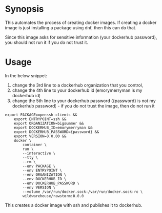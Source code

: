 <!--
# This file is part of rawstorm.
#
#    rawstorm is free software: you can redistribute it and/or modify
#    it under the terms of the GNU General Public License as published by
#    the Free Software Foundation, either version 3 of the License, or
#    (at your option) any later version.
#
#    rawstorm is distributed in the hope that it will be useful,
#    but WITHOUT ANY WARRANTY; without even the implied warranty of
#    MERCHANTABILITY or FITNESS FOR A PARTICULAR PURPOSE.  See the
#    GNU General Public License for more details.
#
#    You should have received a copy of the GNU General Public License
#    along with rawstorm .  If not, see <http://www.gnu.org/licenses/>.
-->

# Synopsis

This automates the process of creating docker images.
If creating a docker image is just installing a package using dnf, then this can do that.

Since this image asks for sensitive information (your dockerhub password), you should not run it if you do not trust it.

# Usage

In the below snippet:

1. change the 3rd line to a dockerhub organization that you control,
2. change the 4th line to your dockerhub id (emorymerryman is my dockerhub id)
3. change the 5th line to your dockerhub password ({password} is not my dockerhub password) - if you do not trust the image, then do not run it

```
export PACKAGE=openssh-clients &&
    export ENTRYPOINT=ssh &&
    export ORGANIZATION=bigsummer &&
    export DOCKERHUB_ID=emorymerryman &&
    export DOCKERHUB_PASSWORD={password} &&
    export VERSION=0.0.00 &&
    docker \
        container \
        run \
        --interactive \
        --tty \
        --rm \
        --env PACKAGE \
        --env ENTRYPOINT \
        --env ORGANIZATION \
        --env DOCKERHUB_ID \
        --env DOCKERHUB_PASSWORD \
        --env VERSION \
        --volume /var/run/docker.sock:/var/run/docker.sock:ro \
        wildwarehouse/rawstorm:0.0.0
```

This creates a docker image with ssh and publishes it to dockerhub.